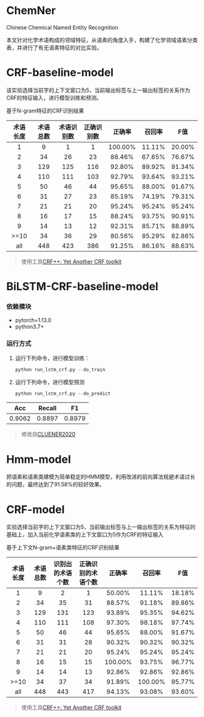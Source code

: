 # ChemNer
Chinese Chemical Named Entity Recognition

本文针对化学术语构成的领域特征，从语素的角度入手，构建了化学领域语素分类表，并进行了有无语素特征的对比实验。

# CRF-baseline-model

该实验选择当前字的上下文窗口为5，当前输出标签与上一输出标签的关系作为CRF的特征输入，进行模型训练和预测。

基于N-gram特征的CRF识别结果

| 术语 长度 | 术语 总数 | 术语识别数 | 正确识别数 |  正确率 | 召回率 |   F值  |
|:---------:|:---------:|:----------:|:----------:|:-------:|:------:|:------:|
|     1     |     9     |      1     |      1     | 100.00% | 11.11% | 20.00% |
|     2     |     34    |     26     |     23     |  88.46% | 67.65% | 76.67% |
|     3     |    129    |     125    |     116    |  92.80% | 89.92% | 91.34% |
|     4     |    110    |     111    |     103    |  92.79% | 93.64% | 93.21% |
|     5     |     50    |     46     |     44     |  95.65% | 88.00% | 91.67% |
|     6     |     31    |     27     |     23     |  85.19% | 74.19% | 79.31% |
|     7     |     21    |     21     |     20     |  95.24% | 95.24% | 95.24% |
|     8     |     16    |     17     |     15     |  88.24% | 93.75% | 90.91% |
|     9     |     14    |     13     |     12     |  92.31% | 85.71% | 88.89% |
|    >=10   |     34    |     36     |     29     |  80.56% | 85.29% | 82.86% |
|    all    |    448    |     423    |     386    |  91.25% | 86.16% | 88.63% |

> 使用工具[CRF++: Yet Another CRF toolkit](https://github.com/taku910/crfpp)

# BiLSTM-CRF-baseline-model

### 依赖模块

* pytorch=1.13.0
* python3.7+

### 运行方式

1. 运行下列命令，进行模型训练：

   ```python
   python run_lstm_crf.py --do_train
   ```

2. 运行下列命令，进行模型预测

   ```python
   python run_lstm_crf.py --do_predict
   ```

|   Acc  | Recall |   F1   |
|:------:|:------:|:------:|
| 0.9062 | 0.8897 | 0.8979 |

> 修改自[CLUENER2020](https://github.com/CLUEbenchmark/CLUENER2020)

# Hmm-model

把语素和语素类建模为简单稳定的HMM模型，利用改进的前向算法规避术语过长的问题，最终达到了91.58%的较好效果。

# CRF-model

实验选择当前字的上下文窗口为5，当前输出标签与上一输出标签的关系为特征的基础上，加入当前化学语素类的上下文窗口为5作为CRF的特征输入

基于上下文N-gram+语素类特征的CRF识别结果

| 术语长度 | 术语总数 | 识别出的术语个数 | 正确识别的术语个数 |  正确率 |  召回率 |   F值  |
|:--------:|:--------:|:----------------:|:------------------:|:-------:|:-------:|:------:|
|     1    |     9    |         2        |          1         |  50.00% |  11.11% | 18.18% |
|     2    |    34    |        35        |         31         |  88.57% |  91.18% | 89.86% |
|     3    |    129   |        131       |         123        |  93.89% |  95.35% | 94.62% |
|     4    |    110   |        111       |         108        |  97.30% |  98.18% | 97.74% |
|     5    |    50    |        46        |         44         |  95.65% |  88.00% | 91.67% |
|     6    |    31    |        31        |         28         |  90.32% |  90.32% | 90.32% |
|     7    |    21    |        21        |         20         |  95.24% |  95.24% | 95.24% |
|     8    |    16    |        15        |         15         | 100.00% |  93.75% | 96.77% |
|     9    |    14    |        14        |         13         |  92.86% |  92.86% | 92.86% |
|   >=10   |    34    |        37        |         34         |  91.89% | 100.00% | 95.77% |
|    all   |    448   |        443       |         417        |  94.13% |  93.08% | 93.60% |

> 使用工具[CRF++: Yet Another CRF toolkit](https://github.com/taku910/crfpp)
